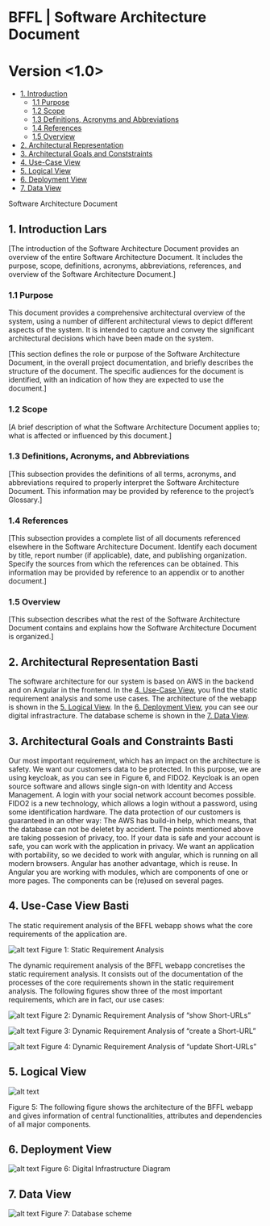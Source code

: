 BFFL | Software Architecture Document
======
Version <1.0>
======

- [1. Introduction](#1-introduction)
  * [1.1 Purpose](#11-purpose)
  * [1.2 Scope](#12-scope)
  * [1.3 Definitions, Acronyms and Abbreviations](#13-definitions--acronyms-and-abbreviations)
  * [1.4 References](#14-references)
  * [1.5 Overview](#15-overview)
- [2. Architectural Representation](#2-architectural-representation)
- [3. Architectural Goals and Conststraints](#3-architectural-goals-and-conststraints)
- [4. Use-Case View](#4-use-case-view)
- [5. Logical View](#5-logical-view)
- [6. Deployment View](#6-deployment-view)
- [7. Data View](#7-data-view)

 
Software Architecture Document 
## 1.	Introduction Lars
[The introduction of the Software Architecture Document provides an overview of the entire Software Architecture Document. It includes the purpose, scope, definitions, acronyms, abbreviations, references, and overview of the Software Architecture Document.]
### 1.1	Purpose
This document provides a comprehensive architectural overview of the system, using a number of different architectural views to depict different aspects of the system. It is intended to capture and convey the significant architectural decisions which have been made on the system.

[This section defines the role or purpose of the Software Architecture Document, in the overall project documentation, and briefly describes the structure of the document. The specific audiences for the document is identified, with an indication of how they are expected to use the document.]
### 1.2	Scope
[A brief description of what the Software Architecture Document applies to; what is affected or influenced by this document.]
### 1.3	Definitions, Acronyms, and Abbreviations
[This subsection provides the definitions of all terms, acronyms, and abbreviations required to properly interpret the Software Architecture Document.  This information may be provided by reference to the project’s Glossary.]
### 1.4	References
[This subsection provides a complete list of all documents referenced elsewhere in the Software Architecture Document. Identify each document by title, report number (if applicable), date, and publishing organization. Specify the sources from which the references can be obtained. This information may be provided by reference to an appendix or to another document.]
### 1.5	Overview
[This subsection describes what the rest of the Software Architecture Document contains and explains how the Software Architecture Document is organized.]
## 2.	Architectural Representation Basti
The software architecture for our system is based on AWS in the backend and on Angular in the frontend.
In the [4. Use-Case View](#4-use-case-view), you find the static requirement analysis and some use cases.
The architecture of the webapp is shown in the [5. Logical View](#5-logical-view).
In the [6. Deployment View](#6-deployment-view), you can see our digital infrastracture.
The database scheme is shown in the [7. Data View](#7-data-view).

## 3.	Architectural Goals and Constraints Basti
Our most important requirement, which has an impact on the architecture is safety. We want our customers data to be protected. In this purpose, we are using keycloak, as you can see in Figure 6, and FIDO2. Keycloak is an open source software and allows single sign-on with Identity and Access Management. A login with your social network account becomes possible. FIDO2 is a new technology, which allows a login without a password, using some identification hardware.
The data protection of our customers is guaranteed in an other way: The AWS has build-in help, which means, that the database can not be deletet by accident.
The points mentioned above are taking possesion of privacy, too. If your data is safe and your account is safe, you can work with the application in privacy.
We want an application with portability, so we decided to work with angular, which is running on all modern browsers. Angular has another advantage, which is reuse. In Angular you are working with modules, which are components of one or more pages. The components can be (re)used on several pages.

## 4.	Use-Case View Basti
The static requirement analysis of the BFFL webapp shows what the core requirements of the application are.

 ![alt text](./Pictures/Static%20Requirement%20Analysis.png?raw=true)
Figure 1: Static Requirement Analysis

The dynamic requirement analysis of the BFFL webapp concretises the static requirement analysis. It consists out of the documentation of the processes of the core requirements shown in the static requirement analysis. The following figures show three of the most important requirements, which are in fact, our use cases:

 ![alt text](./Pictures/Dynamic%20Requirement%20Analysis%20of%20show%20Short-URLs.png?raw=true)
Figure 2: Dynamic Requirement Analysis of “show Short-URLs”

![alt text](./Pictures/Dynamic%20Requirement%20Analysis%20of%20create%20a%20Short-URL.png?raw=true)
Figure 3: Dynamic Requirement Analysis of “create a Short-URL”

 ![alt text](./Pictures/Dynamic%20Requirement%20Analysis%20of%20update%20Short-URLs.png?raw=true)
Figure 4: Dynamic Requirement Analysis of “update Short-URLs”

## 5.	Logical View
![alt text](./Pictures/Logical%20View.png?raw=true)

Figure 5: The following figure shows the architecture of the BFFL webapp and gives information of central functionalities, attributes and dependencies of all major components.

## 6.	Deployment View
 ![alt text](./Pictures/Digital%20Infrastructure%20Diagram.png?raw=true)
Figure 6: Digital Infrastructure Diagram

## 7.	Data View
 ![alt text](./Pictures/DB%20Schema.png?raw=true)
Figure 7: Database scheme
